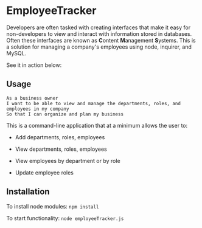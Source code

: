 # EmployeeTracker

Developers are often tasked with creating interfaces that make it easy for non-developers to view and interact with information stored in databases. Often these interfaces are known as **C**ontent **M**anagement **S**ystems. This is a solution for managing a company's employees using node, inquirer, and MySQL.

See it in action below:

## Usage

```
As a business owner
I want to be able to view and manage the departments, roles, and employees in my company
So that I can organize and plan my business
```

This is a command-line application that at a minimum allows the user to:

- Add departments, roles, employees

- View departments, roles, employees

- View employees by department or by role

- Update employee roles

## Installation

To install node modules:
`npm install`

To start functionality:
`node employeeTracker.js`
